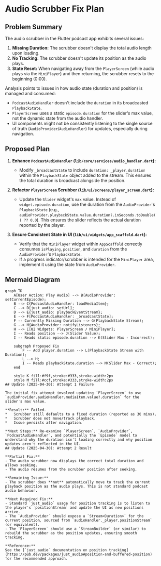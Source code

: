 # Audio Scrubber Fix Plan

## Problem Summary

The audio scrubber in the Flutter podcast app exhibits several issues:
1.  **Missing Duration:** The scrubber doesn't display the total audio length upon loading.
2.  **No Tracking:** The scrubber doesn't update its position as the audio plays.
3.  **State Reset:** When navigating away from the `PlayerScreen` (while audio plays via the `MiniPlayer`) and then returning, the scrubber resets to the beginning (0:00).

Analysis points to issues in how audio state (duration and position) is managed and consumed:
*   `PodcastAudioHandler` doesn't include the `duration` in its broadcasted `PlaybackState`.
*   `PlayerScreen` uses a static `episode.duration` for the slider's max value, not the dynamic state from the audio handler.
*   UI components might not be consistently listening to the single source of truth (`AudioProvider`/`AudioHandler`) for updates, especially during navigation.

## Proposed Plan

1.  **Enhance `PodcastAudioHandler` (`lib/core/services/audio_handler.dart`):**
    *   Modify `_broadcastState` to include `duration: _player.duration` within the `PlaybackState` object added to the stream. This ensures the total duration is broadcast alongside the position.

2.  **Refactor `PlayerScreen` Scrubber (`lib/ui/screens/player_screen.dart`):**
    *   Update the `Slider` widget's `max` value. Instead of `widget.episode.duration`, use the duration from the `AudioProvider`'s `PlaybackState` (e.g., `audioProvider.playbackState.value.duration?.inSeconds.toDouble() ?? 0.0`). This ensures the slider reflects the actual duration reported by the player.

3.  **Ensure Consistent State in UI (`lib/ui/widgets/app_scaffold.dart`):**
    *   Verify that the `MiniPlayer` widget within `AppScaffold` correctly consumes `isPlaying`, `position`, and `duration` from the `AudioProvider`'s `PlaybackState`.
    *   If a progress indicator/scrubber is intended for the `MiniPlayer` area, implement it using the state from `AudioProvider`.

## Mermaid Diagram

```mermaid
graph TD
    A[User Action: Play Audio] --> B(AudioProvider: setCurrentEpisode);
    B --> C{PodcastAudioHandler: loadMediaItem};
    C --> D[just_audio: setUrl];
    D --> E{just_audio: playbackEventStream};
    E --> F[PodcastAudioHandler: _broadcastState];
    F -- Currently Missing Duration --> G(PlaybackState Stream);
    G --> H{AudioProvider: notifyListeners};
    H --> I[UI Widgets: PlayerScreen / MiniPlayer];
    I -- Reads position --> J(Slider Value);
    I -- Reads static episode.duration --> K(Slider Max - Incorrect);

    subgraph Proposed Fix
        F -- Add player.duration --> L(PlaybackState Stream with Duration);
        L --> H;
        I -- Reads playbackState.duration --> M(Slider Max - Correct);
    end

    style K fill:#f9f,stroke:#333,stroke-width:2px
    style M fill:#ccf,stroke:#333,stroke-width:2px
## Update (2025-04-30): Attempt 1 Failure

The initial fix attempt involved updating `PlayerScreen` to use `audioProvider.audioHandler.mediaItem.value?.duration` for the slider's max value.

**Result:** Failed.
*   Scrubber still defaults to a fixed duration (reported as 30 mins).
*   Scrubber does not move/track playback.
*   Issue persists after navigation.

**Next Steps:** Re-examine `PlayerScreen`, `AudioProvider`, `PodcastAudioHandler`, and potentially the `Episode` model to understand why the duration isn't loading correctly and why position updates aren't reflected in the UI.
## Update (2025-04-30): Attempt 2 Result

**Partial Fix:**  
- The audio scrubber now displays the correct total duration and allows seeking.  
- The audio resumes from the scrubber position after seeking.

**Remaining Issue:**  
- The scrubber does **not** automatically move to track the current playback position as the audio plays. This is not standard podcast audio behavior.

**Next Required Fix:**  
- Standard `just_audio` usage for position tracking is to listen to the player's `positionStream` and update the UI as new positions arrive.
- The `AudioProvider` should expose a `Stream<Duration>` for the current position, sourced from `audioHandler._player.positionStream` (or equivalent).
- The `PlayerScreen` should use a `StreamBuilder` (or similar) to rebuild the scrubber as the position updates, ensuring smooth tracking.

**Reference:**  
See the [`just_audio` documentation on position tracking](https://pub.dev/packages/just_audio#position-and-buffered-position) for the recommended approach.